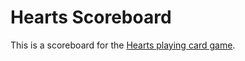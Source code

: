 # Hearts Scoreboard
This is a scoreboard for the [Hearts playing card game](http://en.wikipedia.org/wiki/Hearts).